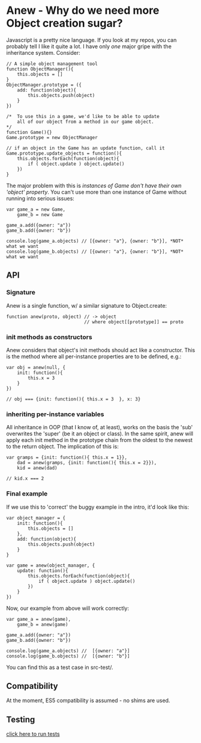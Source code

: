 # Anew - Why do we need more Object creation sugar?

Javascript is a pretty nice language.  If you look at my repos, you can probably tell I like it quite a lot.  I have only *one* major gripe with the inheritance system.  Consider:

    // A simple object management tool
    function ObjectManager(){
        this.objects = []
    }
    ObjectManager.prototype = ({
        add: function(object){
            this.objects.push(object)
        }
    })

    /*  To use this in a game, we'd like to be able to update
        all of our object from a method in our game object.
    */
    function Game(){}
    Game.prototype = new ObjectManager
    
    // if an object in the Game has an update function, call it
    Game.prototype.update_objects = function(){
        this.objects.forEach(function(object){
            if ( object.update ) object.update()
        })
    }

The major problem with this is *instances of Game don't have their own 'object' property*. You can't use more than one instance of Game without running into serious issues:

    var game_a = new Game,
        game_b = new Game

    game_a.add({owner: "a"})
    game_b.add({owner: "b"})

    console.log(game_a.objects) // [{owner: "a"}, {owner: "b"}], *NOT* what we want
    console.log(game_b.objects) // [{owner: "a"}, {owner: "b"}], *NOT* what we want

## API

### Signature

Anew is a single function, w/ a similar signature to Object.create:

    function anew(proto, object) // -> object 
                                 // where object[[prototype]] == proto

### init methods as constructors

Anew considers that object's init methods should act like a constructor.  This is the method where all per-instance
properties are to be defined, e.g.:

    var obj = anew(null, {
        init: function(){
            this.x = 3   
        }
    })

    // obj === {init: function(){ this.x = 3  }, x: 3}
 
### inheriting per-instance variables

All inheritance in OOP (that I know of, at least), works on the basis the 'sub' overwrites the 'super' (be it an object or class).  In the same spirit, anew will apply each init method in the prototype chain from the oldest to the newest to the return object.  The implication of this is:

    var gramps = {init: function(){ this.x = 1}},
        dad = anew(gramps, {init: function(){ this.x = 2}}),
        kid = anew(dad)

    // kid.x === 2

### Final example

If we use this to 'correct' the buggy example in the intro, it'd look like this:

    var object_manager = {
        init: function(){
            this.objects = []
        },
        add: function(object){
            this.objects.push(object)   
        }
    }

    var game = anew(object_manager, {
        update: function(){
            this.objects.forEach(function(object){
                if ( object.update ) object.update()
            })
        }
    })

Now, our example from above will work correctly:

    var game_a = anew(game),
        game_b = anew(game)

    game_a.add({owner: "a"})
    game_b.add({owner: "b"})

    console.log(game_a.objects) //  [{owner: "a"}]
    console.log(game_b.objects) //  [{owner: "b"}]


You can find this as a test case in src-test/.

## Compatibility

At the moment, ES5 compatibility is assumed - no shims are used.

## Testing

[click here to run tests](http://hughfdjackson.github.com/anew/src-test/SpecRunner.html)
